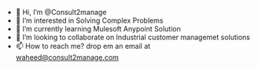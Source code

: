 - 👋 Hi, I’m @Consult2manage
- 👀 I’m interested in Solving Complex Problems
- 🌱 I’m currently learning Mulesoft Anypoint Solution
- 💞️ I’m looking to collaborate on Industrial customer managemet solutions 
- 📫 How to reach me? drop em an email at waheed@consult2manage.com

<!---
Consult2manage/Consult2manage is a ✨ special ✨ repository because its `README.md` (this file) appears on your GitHub profile.
You can click the Preview link to take a look at your changes.
--->
